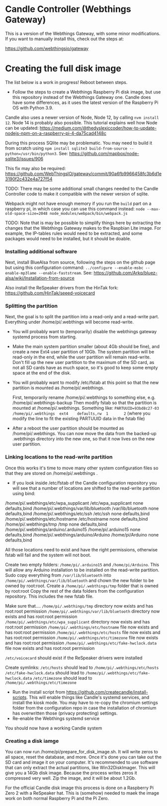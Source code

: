 # Candle Controller (Webthings Gateway)

This is a version of the Webthings Gateway, with some minor modifications. If you want to manually install this, check out the steps at:

https://github.com/webthingsio/gateway




# Creating the full disk image
The list below is a work in progress! Reboot between steps.

- Follow the steps to create a Webthings Raspberry Pi disk image, but use this repository instead of the Webthings Gateway one. Candle does have some differences, as it uses the latest version of the Raspberry Pi OS with Python 3.9. 

Candle also uses a newer version of Node, Node 12, by calling `nvm install 12`. Node 14 is probably also possible. This tutorial explains well how Node can be updated: https://medium.com/@thedyslexiccoder/how-to-update-nodejs-npm-on-a-raspberry-pi-4-da75cad4148c

During this process SQlite may be problematic. You may need to build it from scratch using `npm install sqlite3 build-from-source --python=/usr/bin/python3`. See:
https://github.com/mapbox/node-sqlite3/issues/906

This fix may also be required:
https://github.com/WebThingsIO/gateway/commit/90a6fb9966458fc3b6d1e3190f2c432e4a727f54

TODO: There may be some additional small changes needed to the Candle Controller code to make it compatible with the newer version of sqlite.

Webpack might not have enough memory if you run the `build` part on a raspberry pi, in which case you can use this command instead:
`node --max-old-space-size=2048 node_modules/webpack/bin/webpack.js`

TODO: Note that is may be possible to simplify things here by extracting the changes that the Webthings Gateway makes to the Raspbian Lite image. For example, the IP-tables rules would need to be extracted, and some packages would need to be installed, but it should be doable.



### Installing additional software

Next, install BlueAlsa from source, following the steps on the github page but using this configuration command: `../configure --enable-msbc --enable-mp3lame --enable-faststream`. See:
https://github.com/Arkq/bluez-alsa/wiki/Installation-from-source

Also install the ReSpeaker drivers from the HinTak fork:
https://github.com/HinTak/seeed-voicecard


### Splitting the partition

Next, the goal is to split the partition into a read-only and a read-write part. Everything under /home/pi/.webthings will become read-write.
- You will probably want to (temporarily) disable the webthings gateway systemd process from starting.
- Make the main system partition smaller (about 4Gb should be fine), and create a new Ext4 user partition of 10Gb. The system partition will be read-only in the end, while the user partition will remain read-write. Don't fill up the new user partition to the maximum of the SD card, as not all SD cards have as much space, so it's good to keep some empty space at the end of the disk.
- You will probably want to modify /etc/fstab at this point so that the new partition is mounted as /home/pi/.webthings.

  First, temporarily rename /home/pi/.webthings to something else, e.g. /home/pi/.webthings-backup
  Then modify fstab so that the partition is mounted at /home/pi/.webthings. Something like:
  `PARTUUID=93bd8c27-03  /home/pi/.webthings  ext4    defaults,rw  1       2` (where you modify the line to fit the existing PARTUUID data in the fstab file)
  
- After a reboot the user partition should be mounted as /home/pi/.webthings. You can now move the data from the backed-up .webthings directory into the new one, so that it now lives on the new user partition.


### Linking locations to the read-write partition
Once this works it's time to move many other system configuration files so that they are stored on /home/pi/.webthings .
- If you look inside /etc/fstab of the Candle configuration repository you will see that a number of locations are shifted to the read-write partition using bind:

/home/pi/.webthings/etc/wpa_supplicant  /etc/wpa_supplicant  none defaults,bind
/home/pi/.webthings/var/lib/bluetooth   /var/lib/bluetooth   none defaults,bind
/home/pi/.webthings/etc/ssh             /etc/ssh             none defaults,bind
/home/pi/.webthings/etc/hostname        /etc/hostname        none defaults,bind
/home/pi/.webthings/tmp                 /tmp                 none defaults,bind
/home/pi/.webthings/arduino/.arduino15  /home/pi/.arduino15  none defaults,bind
/home/pi/.webthings/arduino/Arduino     /home/pi/Arduino     none defaults,bind

All those locations need to exist and have the right permissions, otherwise fstab will fail and the system will not boot.
  
  Create two empty folders: `/home/pi/.arduino15` and `/home/pi/Arduino`. This will allow any Arduino installation to be installed on the read-write partition.
  Sudo copy everything from `/var/lib/bluetooth` into `/home/pi/.webthings/var/lib/bluetooth` and chown the new folder to be owned by root:root. 
  Create a `/home/pi/.webthings/tmp` folder that is owned by root:root
  Copy the rest of the data folders from the configuration repository. This includes the new fstab file. 
  
  Make sure that....
  `/home/pi/.webthings/tmp` directory  now exists and has root:root permission
  `/home/pi/.webthings/var/lib/bluetooth` directory now exists and has root:root permission
  `/home/pi/.webthings/etc/wpa_supplicant` directory now exists and has root:root permission
  `/home/pi/.webthings/etc/hostname` file now exists and has root:root permission
  `/home/pi/.webthings/etc/hosts` file now exists and has root:root permission
  `/home/pi/.webthings/etc/timezone` file now exists and has root:root permission
  `/home/pi/.webthings/etc/fake-hwclock.data` file now exists and has root:root permission

  `/etc/voicecard` should exist if the ReSpeaker drivers were installed

  Create symlinks:
  `/etc/hosts` should lead to `/home/pi/.webthings/etc/hosts`
  `/etc/fake-hwclock.data` should lead to `/home/pi/.webthings/etc/fake-hwclock.data`
  `/etc/timezone` should lead to `/home/pi/.webthings/etc/timezone`

- Run the install script from https://github.com/createcandle/install-scripts. This will enable things like Candle's systemd services, and install the kiosk mode. You may have to re-copy the chromium settings folder from the configuration repo in case the installation of chromium has overwritten those (privacy protecting) settings.
- Re-enable the Webthings systemd service

You should now have a working Candle system

### Creating a disk iamge
You can now run /home/pi/prepare_for_disk_image.sh. It will write zeros to all space, reset the database, and more. Once it's done you can take out the SD card and image it on your computer. It's recommended to use software that can only extract the actual partitions, like Win32DiskImager. This will give you a 14Gb disk image. Because the process writes zeros it compressed very well. Zip the image, and it will be about 1.2Gb.

For the official Candle disk image this process is done on a Raspberry Pi Zero 2 with a ReSpeaker hat. This is (somehow) needed to maek the image work on both normal Raspberry Pi and the Pi Zero.
